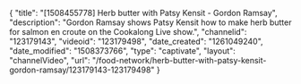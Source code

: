 {
    "title": "[1508455778] Herb butter with Patsy Kensit - Gordon Ramsay",
    "description": "Gordon Ramsay shows Patsy Kensit how to make herb butter for salmon en croute on the Cookalong Live show.",
    "channelid": "123179143",
    "videoid": "123179498",
    "date_created": "1261049240",
    "date_modified": "1508373766",
    "type": "captivate",
    "layout": "channelVideo",
    "url": "\/food-network\/herb-butter-with-patsy-kensit-gordon-ramsay\/123179143-123179498"
}